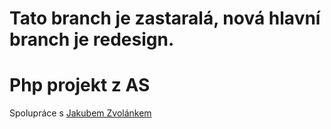 # Tato branch je zastaralá, nová hlavní branch je redesign.

# Php projekt z AS

Spolupráce s [Jakubem Zvolánkem](https://github.com/kuza11)
